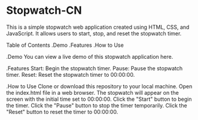 # Stopwatch-CN
This is a simple stopwatch web application created using HTML, CSS, and JavaScript. It allows users to start, stop, and reset the stopwatch timer.

Table of Contents
.Demo
.Features
.How to Use

.Demo
You can view a live demo of this stopwatch application here.

.Features
Start: Begin the stopwatch timer.
Pause: Pause the stopwatch timer.
Reset: Reset the stopwatch timer to 00:00:00.

.How to Use
Clone or download this repository to your local machine.
Open the index.html file in a web browser.
The stopwatch will appear on the screen with the initial time set to 00:00:00.
Click the "Start" button to begin the timer.
Click the "Pause" button to stop the timer temporarily.
Click the "Reset" button to reset the timer to 00:00:00.


